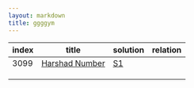 ```yaml
---
layout: markdown
title: ggggym
---
```



| index | title                                                        | solution                                       | relation |
| ----- | ------------------------------------------------------------ | ---------------------------------------------- | -------- |
| 3099  | [Harshad Number](https://leetcode.cn/problems/harshad-number/description/) | [S1](../code.html?file=3099_Harshad_Number.py) |          |
|       |                                                              |                                                |          |
|       |                                                              |                                                |          |
|       |                                                              |                                                |          |

